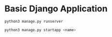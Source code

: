 # Basic Django Application
```py
python3 manage.py runserver
```
```py
python3 manage.py startapp <name>
```